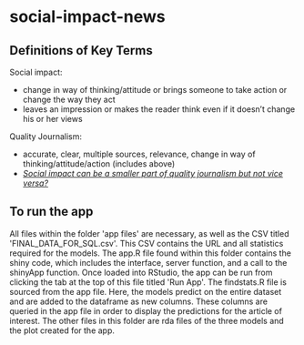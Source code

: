 # social-impact-news

## Definitions of Key Terms

Social impact:

- change in way of thinking/attitude or brings someone to take action or change the way they act 
- leaves an impression or makes the reader think even if it doesn’t change his or her views

Quality Journalism: 

- accurate, clear, multiple sources, relevance, change in way of thinking/attitude/action (includes above)
- [_Social impact can be a smaller part of quality journalism but not vice versa?_](https://www.huffingtonpost.com/2012/04/16/huffington-post-pulitzer-prize-2012_n_1429169.html)

## To run the app

All files within the folder 'app files' are necessary, as well as the CSV titled 'FINAL_DATA_FOR_SQL.csv'. This CSV contains the URL and all statistics required for the models. The app.R file found within this folder contains the shiny code, which includes the interface, server function, and a call to the shinyApp function. Once loaded into RStudio, the app can be run from clicking the tab at the top of this file titled 'Run App'. The findstats.R file is sourced from the app file. Here, the models predict on the entire dataset and are added to the dataframe as new columns. These columns are queried in the app file in order to display the predictions for the article of interest. The other files in this folder are rda files of the three models and the plot created for the app. 
